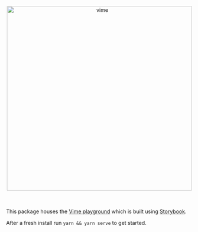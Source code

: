 <div align="center">
  <a href="#">
    <img
      width="500px"
      alt="vime"
      src="https://raw.githubusercontent.com/vime-js/vime/master/static/brand/vime-playground--dark.svg?sanitize=true"
    />
  </a>
</div>

<br />
<br />

This package houses the [Vime playground][vime-playground] which is built using [Storybook][storybook].

After a fresh install run `yarn && yarn serve` to get started.

[storybook]: https://storybook.js.org
[vime-playground]: https://playground.vime-js.com
